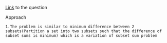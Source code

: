 [Link](https://leetcode.com/problems/last-stone-weight-ii/submissions/) to the question

Approach

    1.The problem is similar to minimum difference between 2 subsets(Partition a set into two subsets such that the difference of subset sums is minimum) which is a variation of subset sum problem